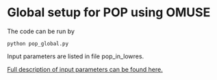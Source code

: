 # Global setup for POP using OMUSE #

The code can be run by  

    python pop_global.py
   
Input parameters are listed in file pop_in_lowres. 

[Full description of input parameters can be found here.](https://www.cesm.ucar.edu/models/cesm2/ocean/doc/users/POPusers_main.html)
